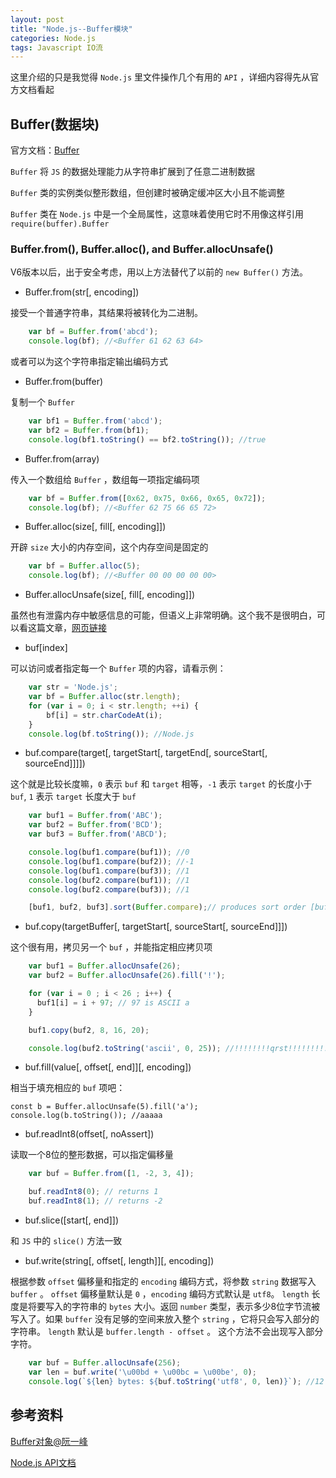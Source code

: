 ```yaml
---
layout: post
title: "Node.js--Buffer模块"
categories: Node.js
tags: Javascript IO流
---
```


这里介绍的只是我觉得 `Node.js` 里文件操作几个有用的 `API` ，详细内容得先从官方文档看起

## Buffer(数据块)

官方文档：[Buffer](https://nodejs.org/dist/latest-v6.x/docs/api/buffer.html)

`Buffer` 将 `JS` 的数据处理能力从字符串扩展到了任意二进制数据

`Buffer` 类的实例类似整形数组，但创建时被确定缓冲区大小且不能调整

`Buffer` 类在 `Node.js` 中是一个全局属性，这意味着使用它时不用像这样引用 `require(buffer).Buffer`

### Buffer.from(), Buffer.alloc(), and Buffer.allocUnsafe()

V6版本以后，出于安全考虑，用以上方法替代了以前的 `new Buffer()` 方法。

* Buffer.from(str[, encoding]) 

接受一个普通字符串，其结果将被转化为二进制。

```js
    var bf = Buffer.from('abcd');
    console.log(bf); //<Buffer 61 62 63 64>
```

或者可以为这个字符串指定输出编码方式

* Buffer.from(buffer) 

复制一个 `Buffer` 

```js
    var bf1 = Buffer.from('abcd');
    var bf2 = Buffer.from(bf1);
    console.log(bf1.toString() == bf2.toString()); //true
```

* Buffer.from(array)

传入一个数组给 `Buffer` ，数组每一项指定编码项

```js
    var bf = Buffer.from([0x62, 0x75, 0x66, 0x65, 0x72]);
    console.log(bf); //<Buffer 62 75 66 65 72>
```

* Buffer.alloc(size[, fill[, encoding]])

开辟 `size` 大小的内存空间，这个内存空间是固定的

```js
    var bf = Buffer.alloc(5);
    console.log(bf); //<Buffer 00 00 00 00 00>
```

* Buffer.allocUnsafe(size[, fill[, encoding]])

虽然也有泄露内存中敏感信息的可能，但语义上非常明确。这个我不是很明白，可以看这篇文章，[网页链接](http://www.thinksaas.cn/topics/0/501/501094.html)

* buf[index]

可以访问或者指定每一个 `Buffer` 项的内容，请看示例：

```js
    var str = 'Node.js';
    var bf = Buffer.alloc(str.length);
    for (var i = 0; i < str.length; ++i) {
        bf[i] = str.charCodeAt(i);
    }
    console.log(bf.toString()); //Node.js
```

* buf.compare(target[, targetStart[, targetEnd[, sourceStart[, sourceEnd]]]])

这个就是比较长度嘛，`0` 表示 `buf` 和 `target` 相等，`-1` 表示 `target` 的长度小于 `buf`, `1` 表示 `target` 长度大于 `buf`

```js
    var buf1 = Buffer.from('ABC');
    var buf2 = Buffer.from('BCD');
    var buf3 = Buffer.from('ABCD');

    console.log(buf1.compare(buf1)); //0
    console.log(buf1.compare(buf2)); //-1
    console.log(buf1.compare(buf3)); //1
    console.log(buf2.compare(buf1)); //1
    console.log(buf2.compare(buf3)); //1

    [buf1, buf2, buf3].sort(Buffer.compare);// produces sort order [buf1, buf3, buf2]
```

* buf.copy(targetBuffer[, targetStart[, sourceStart[, sourceEnd]]])

这个很有用，拷贝另一个 `buf` ，并能指定相应拷贝项

```js
    var buf1 = Buffer.allocUnsafe(26);
    var buf2 = Buffer.allocUnsafe(26).fill('!');

    for (var i = 0 ; i < 26 ; i++) {
      buf1[i] = i + 97; // 97 is ASCII a
    }

    buf1.copy(buf2, 8, 16, 20);

    console.log(buf2.toString('ascii', 0, 25)); //!!!!!!!!qrst!!!!!!!!!!!!!
```

* buf.fill(value[, offset[, end]][, encoding])

相当于填充相应的 `buf` 项吧：

```
const b = Buffer.allocUnsafe(5).fill('a');
console.log(b.toString()); //aaaaa
```

* buf.readInt8(offset[, noAssert])

读取一个8位的整形数据，可以指定偏移量

```js
    var buf = Buffer.from([1, -2, 3, 4]);

    buf.readInt8(0); // returns 1
    buf.readInt8(1); // returns -2
```

* buf.slice([start[, end]])

和 `JS` 中的 `slice()` 方法一致

* buf.write(string[, offset[, length]][, encoding])

根据参数 `offset` 偏移量和指定的 `encoding` 编码方式，将参数 `string` 数据写入 `buffer` 。 `offset` 偏移量默认是 `0` ，`encoding` 编码方式默认是 `utf8`。 `length` 长度是将要写入的字符串的 `bytes` 大小。返回 `number` 类型，表示多少8位字节流被写入了。如果 `buffer` 没有足够的空间来放入整个 `string` ，它将只会写入部分的字符串。 `length` 默认是 `buffer.length - offset` 。 这个方法不会出现写入部分字符。

```js
    var buf = Buffer.allocUnsafe(256);
    var len = buf.write('\u00bd + \u00bc = \u00be', 0);
    console.log(`${len} bytes: ${buf.toString('utf8', 0, len)}`); //12 bytes: ½ + ¼ = ¾
```

## 参考资料

[Buffer对象@阮一峰](http://javascript.ruanyifeng.com/nodejs/buffer.html)

[Node.js API文档](https://nodejs.org/dist/latest-v6.x/docs/api/buffer.html)
